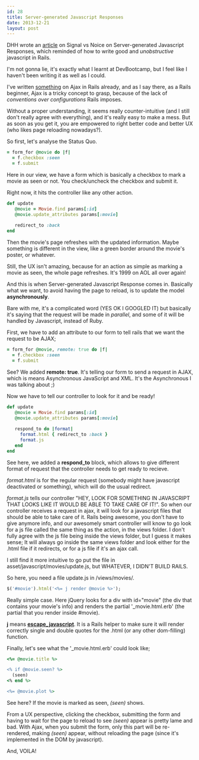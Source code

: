 ```yaml
---
id: 28
title: Server-generated Javascript Responses
date: 2013-12-21
layout: post
---
```


DHH wrote an [article](https://37signals.com/svn/posts/3697-server-generated-javascript-responses) on Signal vs Noice on Server-generated Javascript Responses, which reminded of how to write good and _unobstructive_ javascript in Rails.

I'm not gonna lie, it's exactly what I learnt at DevBootcamp, but I feel like I haven't been writing it as well as I could.

I've written [something](http://www.jypepin.com/posts/21) on Ajax in Rails already, and as I say there, as a Rails beginner, Ajax is a tricky concept to grasp, because of the lack of _conventions over configurations_ Rails imposes.

Without a proper understanding, it seems really counter-intuitive (and I still don't really agree with everything), and it's really easy to make a mess.
But as soon as you get it, you are empowered to right better code and better UX (who likes page reloading nowadays?).

So first, let's analyse the Status Quo.

```ruby
= form_for @movie do |f|
  = f.checkbox :seen
  = f.submit
```

Here in our view, we have a form which is basically a checkbox to mark a movie as seen or not.
You check/uncheck the checkbox and submit it.

Right now, it hits the controller like any other action.

```ruby
def update
   @movie = Movie.find params[:id]
   @movie.update_attributes params[:movie]
   
   redirect_to :back
end
```

Then the movie's page refreshes with the updated information. Maybe something is different in the view, like a green border around the movie's poster, or whatever.

Still, the UX isn't amazing, because for an action as simple as marking a movie as seen, the whole page refreshes. It's 1999 on AOL all over again!

And this is when Server-generated Javascript Response comes in. Basically what we want, to avoid having the page to reload, is to update the model __asynchronously__.

Bare with me, it's a complicated word (YES OK I GOOGLED IT) but basically it's saying that the request will be made in _parallel_, and some of it will be handled by Javascript, instead of Ruby.

First, we have to add an attribute to our form to tell rails that we want the request to be AJAX;

```ruby
= form_for @movie, remote: true do |f|
  = f.checkbox :seen
  = f.submit
```

See? We added __remote: true__. It's telling our form to send a request in AJAX, which is means Asynchronous JavaScript and XML. It's the Asynchronous I was talking about ;)

Now we have to tell our controller to look for it and be ready!

```ruby
def update
   @movie = Movie.find params[:id]
   @movie.update_attributes params[:movie]
   
   respond_to do |format|
     format.html { redirect_to :back }
     format.js
   end
end
```

See here, we added a __respond_to__ block, which allows to give different format of request that the controller needs to get ready to recieve.

_format.html_ is for the regular request (somebody might have javascript deactivated or something), which will do the usual redirect.

_format.js_ tells our controller "HEY, LOOK FOR SOMETHING IN JAVASCRIPT THAT LOOKS LIKE IT WOULD BE ABLE TO TAKE CARE OF IT!".
So when our controller receives a request in ajax, it will look for a javascript files that should be able to take care of it.
Rails being awesome, you don't have to give anymore info, and our awesomely smart controller will know to go look for a js file called the same thing as the action, in the views folder.
I don't fully agree with the js file being inside the views folder, but I guess it makes sense; It will always go inside the same views folder and look either for the .html file if it redirects, or for a js file if it's an ajax call.

I still find it more intuitive to go put the file in asset/javascript/movies/update.js, but WHATEVER, I DIDN'T BUILD RAILS.

So here, you need a file update.js in /views/movies/.

```ruby
$('#movie').html('<%= j render @movie %>');
```

Really simple case. Here jQuery looks for a div with id="movie" (the div that contains your movie's info) and renders the partial '_movie.html.erb' (the partial that you render inside #movie).

__j__ means [__escape_javascript__](http://api.rubyonrails.org/classes/ActionView/Helpers/JavaScriptHelper.html#method-i-escape_javascript). It is a Rails helper to make sure it will render correctly single and double quotes for the .html (or any other dom-filling) function.

Finally, let's see what the '_movie.html.erb' could look like;

```ruby
<%= @movie.title %>

<% if @movie.seen? %>
  (seen)
<% end %>

<%= @movie.plot %>
```

See here? If the movie is marked as seen, _(seen)_ shows.

From a UX perspective, clicking the checkbox, submitting the form and having to wait for the page to reload to see _(seen)_ appear is pretty lame and bad.
With Ajax, when you submit the form, only this part will be re-rendered, making _(seen)_ appear, without reloading the page (since it's implemented in the DOM by javascript).

And, VOILA!
  